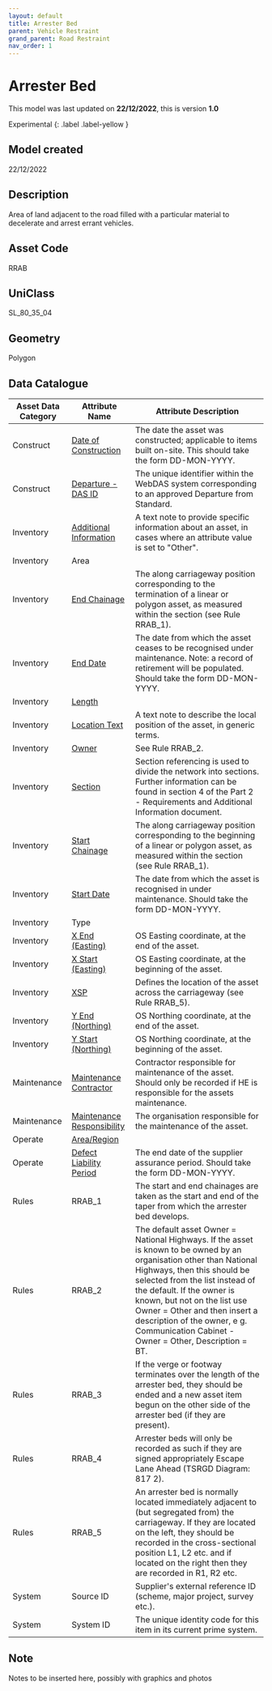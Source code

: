 ```yaml
---
layout: default
title: Arrester Bed
parent: Vehicle Restraint
grand_parent: Road Restraint
nav_order: 1
---
```


# Arrester Bed
This model was last updated on **22/12/2022**, this is version **1.0**

Experimental
{: .label .label-yellow }

## Model created
22/12/2022

## Description
Area of land adjacent to the
road filled with a particular
material to decelerate and
arrest errant vehicles.

## Asset Code
RRAB

## UniClass
SL_80_35_04

## Geometry
Polygon

## Data Catalogue

| Asset Data Category     | Attribute Name     | Attribute Description                                                                                                                                                                                                                                                                                                                                                |
|-------------------------|----------------------------|---------------------------------------------------------------------------------------------------------------------------------------------------------------------------------------------------------------------------------------------------------------------------------------------------------------------------------------------------------------------------|
| Construct               | [Date of Construction](https://s-cox.github.io/ADMM_data_dictionary/docs/attribute/Dateofconstruction.html)       | The date the asset was constructed; applicable to items built on-site. This should take the form DD-MON-YYYY.                                                                                                                                                                                                                                                             |
| Construct               | [Departure - DAS ID](https://s-cox.github.io/ADMM_data_dictionary/docs/attribute/departure.html)         | The unique identifier within the WebDAS system corresponding to an approved Departure from Standard.                                                                                                                                                                                                                                                                      |
| Inventory               | [Additional Information](https://s-cox.github.io/ADMM_data_dictionary/docs/attribute/additonalinformation.html)     | A text note to provide specific information about an asset, in cases where an attribute value is set to "Other".                                                                                                                                                                                                                                                          |
| Inventory               | Area                       |                                                                                                                                                                                                                                                                                                                                                                           |
| Inventory               | [End Chainage](https://s-cox.github.io/ADMM_data_dictionary/docs/attribute/endchainage.html)               | The along carriageway position corresponding to the termination of a linear or polygon asset, as measured within the section (see Rule RRAB_1).                                                                                                                                                                                                                           |
| Inventory               | [End Date](https://s-cox.github.io/ADMM_data_dictionary/docs/attribute/enddate.html)                   | The date from which the asset ceases to be recognised under maintenance.  Note: a record of retirement will be populated. Should take the form DD-MON-YYYY.                                                                                                                                                                                                               |
| Inventory               | [Length](https://s-cox.github.io/ADMM_data_dictionary/docs/attribute/length.html)                     |                                                                                                                                                                                                                                                                                                                                                                           |
| Inventory               | [Location Text](https://s-cox.github.io/ADMM_data_dictionary/docs/attribute/locationtext.html)              | A text note to describe the local position of the asset, in generic terms.                                                                                                                                                                                                                                                                                                |
| Inventory               | [Owner](https://s-cox.github.io/ADMM_data_dictionary/docs/attribute/owner.html)                     | See Rule RRAB_2.                                                                                                                                                                                                                                                                                                                                                          |
| Inventory               | [Section](https://s-cox.github.io/ADMM_data_dictionary/docs/attribute/section.html)                    | Section referencing is used to divide the network into sections. Further information can be found in section 4 of the Part 2 - Requirements and Additional Information document.                                                                                                                                                                                          |
| Inventory               | [Start Chainage](https://s-cox.github.io/ADMM_data_dictionary/docs/attribute/startchainage.html)             | The along carriageway position corresponding to the beginning of a linear or polygon asset, as measured within the section (see Rule RRAB_1).                                                                                                                                                                                                                             |
| Inventory               | [Start Date](https://s-cox.github.io/ADMM_data_dictionary/docs/attribute/startdate.html)                 | The date from which the asset is recognised in under maintenance. Should take the form DD-MON-YYYY.                                                                                                                                                                                                                                                                       |
| Inventory               | Type                       |                                                                                                                                                                                                                                                                                                                                                                           |
| Inventory               | [X End (Easting)](https://s-cox.github.io/ADMM_data_dictionary/docs/attribute/xend_easting.html)            | OS Easting coordinate, at the end of the asset.                                                                                                                                                                                                                                                                                                                           |
| Inventory               | [X Start (Easting)](https://s-cox.github.io/ADMM_data_dictionary/docs/attribute/xstart_easting.html)          | OS Easting coordinate, at the beginning of the asset.                                                                                                                                                                                                                                                                                                                     |
| Inventory               | [XSP](https://s-cox.github.io/ADMM_data_dictionary/docs/attribute/xsp.html)                        | Defines the location of the asset across the carriageway (see Rule RRAB_5).                                                                                                                                                                                                                                                                                               |
| Inventory               | [Y End (Northing)](https://s-cox.github.io/ADMM_data_dictionary/docs/attribute/yend_northing.html)           | OS Northing coordinate, at the end of the asset.                                                                                                                                                                                                                                                                                                                          |
| Inventory               | [Y Start (Northing)](https://s-cox.github.io/ADMM_data_dictionary/docs/attribute/ystart_northing.html)         | OS Northing coordinate, at the beginning of the asset.                                                                                                                                                                                                                                                                                                                    |
| Maintenance             | [Maintenance Contractor](https://s-cox.github.io/ADMM_data_dictionary/docs/attribute/maintenancecontractor.html)     | Contractor responsible for maintenance of the asset. Should only be recorded if HE is responsible for the assets maintenance.                                                                                                                                                                                                                                             |
| Maintenance             | [Maintenance Responsibility](https://s-cox.github.io/ADMM_data_dictionary/docs/attribute/maintenanceresponsibility.html)  | The organisation responsible for the maintenance of the asset.                                                                                                                                                                                                                                                                                                            |
| Operate                 | [Area/Region](https://s-cox.github.io/ADMM_data_dictionary/docs/attribute/area_region.html)                 |                                                                                                                                                                                                                                                                                                                                                                           |
| Operate                 | [Defect Liability Period](https://s-cox.github.io/ADMM_data_dictionary/docs/attribute/defectliabilityperiod.html)     | The end date of the supplier assurance period. Should take the form DD-MON-YYYY.                                                                                                                                                                                                                                                                                          |
| Rules                   | RRAB_1                     | The start and end chainages are taken as the start and end of the taper from which the arrester bed develops.                                                                                                                                                                                                                                                             |
| Rules                   | RRAB_2                     | The default asset Owner = National Highways. If the asset is known to be owned by an organisation other than National Highways, then this should be selected from the list instead of the default. If the owner is known, but not on the list use Owner = Other and then insert a description of the owner, e g. Communication Cabinet - Owner = Other, Description = BT. |
| Rules                   | RRAB_3                     | If the verge or footway terminates over the length of the arrester bed, they should be ended and a new asset item begun on the other side of the arrester bed (if they are present).                                                                                                                                                                                      |
| Rules                   | RRAB_4                     | Arrester beds will only be recorded as such if they are signed appropriately Escape Lane Ahead (TSRGD Diagram: 817 2).                                                                                                                                                                                                                                                    |
| Rules                   | RRAB_5                     | An arrester bed is normally located immediately adjacent to (but segregated from) the carriageway. If they are located on the left, they should be recorded in the cross-sectional position L1, L2 etc. and if located on the right then they are recorded in R1, R2 etc.                                                                                                 |
| System                  | Source ID                  | Supplier's external reference ID (scheme, major project, survey etc.).                                                                                                                                                                                                                                                                                                    |
| System                  | System ID                  | The unique identity code for this item in its current prime system.                                                                                                                                                                                                                                                                                                       |

## Note
Notes to be inserted here, possibly with graphics and photos
